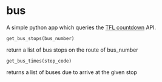 # bus

A simple python app which queries the [TFL countdown](http://countdown.tfl.gov.uk/) API.

    get_bus_stops(bus_number)
return a list of bus stops on the route of bus_number

    get_bus_times(stop_code)
returns a list of buses due to arrive at the given stop
